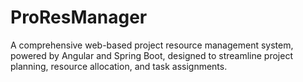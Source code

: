 # ProResManager
A comprehensive web-based project resource management system, powered by Angular and Spring Boot, designed to streamline project planning, resource allocation, and task assignments.
